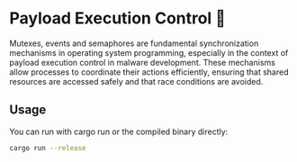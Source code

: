 # Payload Execution Control 🦀

Mutexes, events and semaphores are fundamental synchronization mechanisms in operating system programming, especially in the context of payload execution control in malware development. These mechanisms allow processes to coordinate their actions efficiently, ensuring that shared resources are accessed safely and that race conditions are avoided.

## Usage 

You can run with cargo run or the compiled binary directly:
```sh
cargo run --release
```
